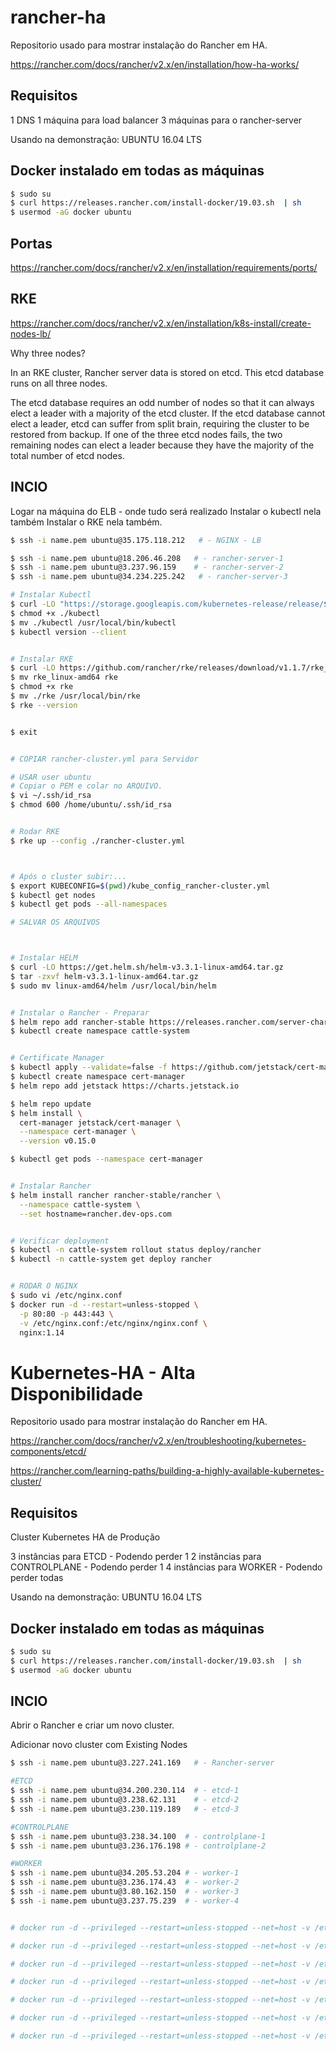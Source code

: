 
# rancher-ha

Repositorio usado para mostrar instalação do Rancher em HA.

https://rancher.com/docs/rancher/v2.x/en/installation/how-ha-works/

## Requisitos

1 DNS
1 máquina para load balancer
3 máquinas para o rancher-server

Usando na demonstração: UBUNTU 16.04 LTS

## Docker instalado em todas as máquinas

```sh
$ sudo su
$ curl https://releases.rancher.com/install-docker/19.03.sh  | sh
$ usermod -aG docker ubuntu
```

## Portas

https://rancher.com/docs/rancher/v2.x/en/installation/requirements/ports/


## RKE

https://rancher.com/docs/rancher/v2.x/en/installation/k8s-install/create-nodes-lb/


Why three nodes?

In an RKE cluster, Rancher server data is stored on etcd. This etcd database runs on all three nodes.

The etcd database requires an odd number of nodes so that it can always elect a leader with a majority of the etcd cluster. If the etcd database cannot elect a leader, etcd can suffer from split brain, requiring the cluster to be restored from backup. If one of the three etcd nodes fails, the two remaining nodes can elect a leader because they have the majority of the total number of etcd nodes.


## INCIO

Logar na máquina do ELB - onde tudo será realizado
Instalar o kubectl nela também
Instalar o RKE nela também.

```sh
$ ssh -i name.pem ubuntu@35.175.118.212   # - NGINX - LB

$ ssh -i name.pem ubuntu@18.206.46.208   # - rancher-server-1
$ ssh -i name.pem ubuntu@3.237.96.159    # - rancher-server-2
$ ssh -i name.pem ubuntu@34.234.225.242   # - rancher-server-3

# Instalar Kubectl
$ curl -LO "https://storage.googleapis.com/kubernetes-release/release/$(curl -s https://storage.googleapis.com/kubernetes-release/release/stable.txt)/bin/linux/amd64/kubectl"
$ chmod +x ./kubectl
$ mv ./kubectl /usr/local/bin/kubectl
$ kubectl version --client


# Instalar RKE
$ curl -LO https://github.com/rancher/rke/releases/download/v1.1.7/rke_linux-amd64
$ mv rke_linux-amd64 rke
$ chmod +x rke
$ mv ./rke /usr/local/bin/rke
$ rke --version


$ exit


# COPIAR rancher-cluster.yml para Servidor

# USAR user ubuntu
# Copiar o PEM e colar no ARQUIVO.
$ vi ~/.ssh/id_rsa
$ chmod 600 /home/ubuntu/.ssh/id_rsa


# Rodar RKE
$ rke up --config ./rancher-cluster.yml



# Após o cluster subir:...
$ export KUBECONFIG=$(pwd)/kube_config_rancher-cluster.yml
$ kubectl get nodes
$ kubectl get pods --all-namespaces

# SALVAR OS ARQUIVOS



# Instalar HELM
$ curl -LO https://get.helm.sh/helm-v3.3.1-linux-amd64.tar.gz
$ tar -zxvf helm-v3.3.1-linux-amd64.tar.gz
$ sudo mv linux-amd64/helm /usr/local/bin/helm


# Instalar o Rancher - Preparar
$ helm repo add rancher-stable https://releases.rancher.com/server-charts/stable
$ kubectl create namespace cattle-system


# Certificate Manager
$ kubectl apply --validate=false -f https://github.com/jetstack/cert-manager/releases/download/v0.15.0/cert-manager.crds.yaml
$ kubectl create namespace cert-manager
$ helm repo add jetstack https://charts.jetstack.io

$ helm repo update
$ helm install \
  cert-manager jetstack/cert-manager \
  --namespace cert-manager \
  --version v0.15.0

$ kubectl get pods --namespace cert-manager


# Instalar Rancher
$ helm install rancher rancher-stable/rancher \
  --namespace cattle-system \
  --set hostname=rancher.dev-ops.com


# Verificar deployment
$ kubectl -n cattle-system rollout status deploy/rancher
$ kubectl -n cattle-system get deploy rancher


# RODAR O NGINX
$ sudo vi /etc/nginx.conf
$ docker run -d --restart=unless-stopped \
  -p 80:80 -p 443:443 \
  -v /etc/nginx.conf:/etc/nginx/nginx.conf \
  nginx:1.14
```


# Kubernetes-HA - Alta Disponibilidade


Repositorio usado para mostrar instalação do Rancher em HA.

https://rancher.com/docs/rancher/v2.x/en/troubleshooting/kubernetes-components/etcd/

https://rancher.com/learning-paths/building-a-highly-available-kubernetes-cluster/


## Requisitos

Cluster Kubernetes HA de Produção

3 instâncias para ETCD - Podendo perder 1
2 instâncias para CONTROLPLANE - Podendo perder 1
4 instâncias para WORKER - Podendo perder todas

Usando na demonstração: UBUNTU 16.04 LTS

## Docker instalado em todas as máquinas

```sh
$ sudo su
$ curl https://releases.rancher.com/install-docker/19.03.sh  | sh
$ usermod -aG docker ubuntu
```


## INCIO

Abrir o Rancher e criar um novo cluster.

Adicionar novo cluster com Existing Nodes


```sh
$ ssh -i name.pem ubuntu@3.227.241.169   # - Rancher-server

#ETCD
$ ssh -i name.pem ubuntu@34.200.230.114  # - etcd-1
$ ssh -i name.pem ubuntu@3.238.62.131    # - etcd-2
$ ssh -i name.pem ubuntu@3.230.119.189   # - etcd-3

#CONTROLPLANE
$ ssh -i name.pem ubuntu@3.238.34.100  # - controlplane-1
$ ssh -i name.pem ubuntu@3.236.176.198 # - controlplane-2

#WORKER
$ ssh -i name.pem ubuntu@34.205.53.204 # - worker-1
$ ssh -i name.pem ubuntu@3.236.174.43  # - worker-2
$ ssh -i name.pem ubuntu@3.80.162.150  # - worker-3
$ ssh -i name.pem ubuntu@3.237.75.239  # - worker-4


# docker run -d --privileged --restart=unless-stopped --net=host -v /etc/kubernetes:/etc/kubernetes -v /var/run:/var/run rancher/rancher-agent:v2.5.0 --server https://3.227.241.169 --token zw9dgzb99n7fkg7l7lsb4wn6p49gmhcfjdp9chpzllzgpnjg9gv967 --ca-checksum 7c481267daae071cd8ad8a9dd0f4c5261038889eccbd1a8e7b0aa1434053731b --node-name etcd-1 --etcd

# docker run -d --privileged --restart=unless-stopped --net=host -v /etc/kubernetes:/etc/kubernetes -v /var/run:/var/run rancher/rancher-agent:v2.5.0 --server https://3.227.241.169 --token zw9dgzb99n7fkg7l7lsb4wn6p49gmhcfjdp9chpzllzgpnjg9gv967 --ca-checksum 7c481267daae071cd8ad8a9dd0f4c5261038889eccbd1a8e7b0aa1434053731b --node-name etcd-2 --etcd

# docker run -d --privileged --restart=unless-stopped --net=host -v /etc/kubernetes:/etc/kubernetes -v /var/run:/var/run rancher/rancher-agent:v2.5.0 --server https://3.227.241.169 --token zw9dgzb99n7fkg7l7lsb4wn6p49gmhcfjdp9chpzllzgpnjg9gv967 --ca-checksum 7c481267daae071cd8ad8a9dd0f4c5261038889eccbd1a8e7b0aa1434053731b --node-name etcd-3 --etcd

# docker run -d --privileged --restart=unless-stopped --net=host -v /etc/kubernetes:/etc/kubernetes -v /var/run:/var/run rancher/rancher-agent:v2.5.0 --server https://3.227.241.169 --token zw9dgzb99n7fkg7l7lsb4wn6p49gmhcfjdp9chpzllzgpnjg9gv967 --ca-checksum 7c481267daae071cd8ad8a9dd0f4c5261038889eccbd1a8e7b0aa1434053731b --node-name controlplane-1 --controlplane

# docker run -d --privileged --restart=unless-stopped --net=host -v /etc/kubernetes:/etc/kubernetes -v /var/run:/var/run rancher/rancher-agent:v2.5.0 --server https://3.227.241.169 --token zw9dgzb99n7fkg7l7lsb4wn6p49gmhcfjdp9chpzllzgpnjg9gv967 --ca-checksum 7c481267daae071cd8ad8a9dd0f4c5261038889eccbd1a8e7b0aa1434053731b --node-name controlplane-2 --controlplane

# docker run -d --privileged --restart=unless-stopped --net=host -v /etc/kubernetes:/etc/kubernetes -v /var/run:/var/run rancher/rancher-agent:v2.5.0 --server https://3.227.241.169 --token zw9dgzb99n7fkg7l7lsb4wn6p49gmhcfjdp9chpzllzgpnjg9gv967 --ca-checksum 7c481267daae071cd8ad8a9dd0f4c5261038889eccbd1a8e7b0aa1434053731b --node-name worker-1 --worker

# docker run -d --privileged --restart=unless-stopped --net=host -v /etc/kubernetes:/etc/kubernetes -v /var/run:/var/run rancher/rancher-agent:v2.5.0 --server https://3.227.241.169 --token zw9dgzb99n7fkg7l7lsb4wn6p49gmhcfjdp9chpzllzgpnjg9gv967 --ca-checksum 7c481267daae071cd8ad8a9dd0f4c5261038889eccbd1a8e7b0aa1434053731b --node-name worker-2 --worker


```



